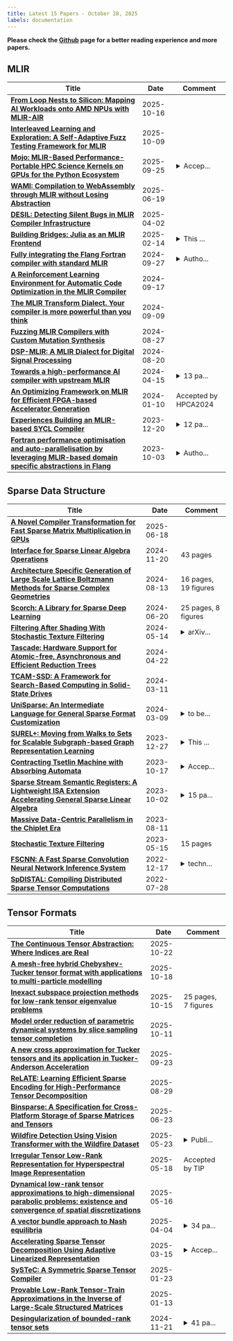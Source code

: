 ```yaml
---
title: Latest 15 Papers - October 28, 2025
labels: documentation
---
```

**Please check the [Github](https://github.com/zezhishao/MTS_Daily_ArXiv) page for a better reading experience and more papers.**

## MLIR
| **Title** | **Date** | **Comment** |
| --- | --- | --- |
| **[From Loop Nests to Silicon: Mapping AI Workloads onto AMD NPUs with MLIR-AIR](http://arxiv.org/abs/2510.14871v1)** | 2025-10-16 |  |
| **[Interleaved Learning and Exploration: A Self-Adaptive Fuzz Testing Framework for MLIR](http://arxiv.org/abs/2510.07815v1)** | 2025-10-09 |  |
| **[Mojo: MLIR-Based Performance-Portable HPC Science Kernels on GPUs for the Python Ecosystem](http://arxiv.org/abs/2509.21039v1)** | 2025-09-25 | <details><summary>Accep...</summary><p>Accepted at the IEEE/ACM SC25 Conference WACCPD Workshop. The International Conference for High Performance Computing, Networking, Storage, and Analysis, St. Louis, MO, Nov 16-21, 2025. 15 pages, 7 figures. WFG and TM contributed equally</p></details> |
| **[WAMI: Compilation to WebAssembly through MLIR without Losing Abstraction](http://arxiv.org/abs/2506.16048v1)** | 2025-06-19 |  |
| **[DESIL: Detecting Silent Bugs in MLIR Compiler Infrastructure](http://arxiv.org/abs/2504.01379v1)** | 2025-04-02 |  |
| **[Building Bridges: Julia as an MLIR Frontend](http://arxiv.org/abs/2503.04771v1)** | 2025-02-14 | <details><summary>This ...</summary><p>This is the extended abstract of a master's thesis, hosted at https://lib.ugent.be/en/catalog/rug01:003212846?i=0 \nSupervised by: Prof. Bjorn De Sutter with counselling from: Dr. Tim Besard and Thomas Faingnaert</p></details> |
| **[Fully integrating the Flang Fortran compiler with standard MLIR](http://arxiv.org/abs/2409.18824v1)** | 2024-09-27 | <details><summary>Autho...</summary><p>Author accepted version, to appear in proceedings of the tenth annual workshop on the LLVM compiler infrastructure in HPC</p></details> |
| **[A Reinforcement Learning Environment for Automatic Code Optimization in the MLIR Compiler](http://arxiv.org/abs/2409.11068v1)** | 2024-09-17 |  |
| **[The MLIR Transform Dialect. Your compiler is more powerful than you think](http://arxiv.org/abs/2409.03864v2)** | 2024-09-09 |  |
| **[Fuzzing MLIR Compilers with Custom Mutation Synthesis](http://arxiv.org/abs/2404.16947v2)** | 2024-08-27 |  |
| **[DSP-MLIR: A MLIR Dialect for Digital Signal Processing](http://arxiv.org/abs/2408.11205v1)** | 2024-08-20 |  |
| **[Towards a high-performance AI compiler with upstream MLIR](http://arxiv.org/abs/2404.15204v1)** | 2024-04-15 | <details><summary>13 pa...</summary><p>13 pages, 8 figures, presented at CGO C4ML 2024 & MLIR Workshop EuroLLVM 2024</p></details> |
| **[An Optimizing Framework on MLIR for Efficient FPGA-based Accelerator Generation](http://arxiv.org/abs/2401.05154v1)** | 2024-01-10 | Accepted by HPCA2024 |
| **[Experiences Building an MLIR-based SYCL Compiler](http://arxiv.org/abs/2312.13170v1)** | 2023-12-20 | <details><summary>12 pa...</summary><p>12 pages, 3 figures To be published in International Symposium on Code Generation and Optimization (CGO) 2024</p></details> |
| **[Fortran performance optimisation and auto-parallelisation by leveraging MLIR-based domain specific abstractions in Flang](http://arxiv.org/abs/2310.01882v1)** | 2023-10-03 | <details><summary>Autho...</summary><p>Author accepted version of paper in ACM Workshops of The International Conference on High Performance Computing, Network, Storage, and Analysis (SC-W 2023)</p></details> |

## Sparse Data Structure
| **Title** | **Date** | **Comment** |
| --- | --- | --- |
| **[A Novel Compiler Transformation for Fast Sparse Matrix Multiplication in GPUs](http://arxiv.org/abs/2506.15174v1)** | 2025-06-18 |  |
| **[Interface for Sparse Linear Algebra Operations](http://arxiv.org/abs/2411.13259v1)** | 2024-11-20 | 43 pages |
| **[Architecture Specific Generation of Large Scale Lattice Boltzmann Methods for Sparse Complex Geometries](http://arxiv.org/abs/2408.06880v1)** | 2024-08-13 | 16 pages, 19 figures |
| **[Scorch: A Library for Sparse Deep Learning](http://arxiv.org/abs/2405.16883v2)** | 2024-06-20 | 25 pages, 8 figures |
| **[Filtering After Shading With Stochastic Texture Filtering](http://arxiv.org/abs/2407.06107v1)** | 2024-05-14 | <details><summary>arXiv...</summary><p>arXiv admin note: substantial text overlap with arXiv:2305.05810</p></details> |
| **[Tascade: Hardware Support for Atomic-free, Asynchronous and Efficient Reduction Trees](http://arxiv.org/abs/2311.15810v2)** | 2024-04-22 |  |
| **[TCAM-SSD: A Framework for Search-Based Computing in Solid-State Drives](http://arxiv.org/abs/2403.06938v1)** | 2024-03-11 |  |
| **[UniSparse: An Intermediate Language for General Sparse Format Customization](http://arxiv.org/abs/2403.05802v1)** | 2024-03-09 | <details><summary>to be...</summary><p>to be published in OOPSLA'24</p></details> |
| **[SUREL+: Moving from Walks to Sets for Scalable Subgraph-based Graph Representation Learning](http://arxiv.org/abs/2303.03379v3)** | 2023-12-27 | <details><summary>This ...</summary><p>This is an extended version of the full paper that appeared in PVLDB 16.11(VLDB 2023)</p></details> |
| **[Contracting Tsetlin Machine with Absorbing Automata](http://arxiv.org/abs/2310.11481v1)** | 2023-10-17 | <details><summary>Accep...</summary><p>Accepted to ISTM2023. 7 pages, 8 figures</p></details> |
| **[Sparse Stream Semantic Registers: A Lightweight ISA Extension Accelerating General Sparse Linear Algebra](http://arxiv.org/abs/2305.05559v2)** | 2023-10-02 | <details><summary>15 pa...</summary><p>15 pages, 8 figures. Accepted for publication in IEEE TPDS</p></details> |
| **[Massive Data-Centric Parallelism in the Chiplet Era](http://arxiv.org/abs/2304.09389v3)** | 2023-08-11 |  |
| **[Stochastic Texture Filtering](http://arxiv.org/abs/2305.05810v2)** | 2023-05-15 | 15 pages |
| **[FSCNN: A Fast Sparse Convolution Neural Network Inference System](http://arxiv.org/abs/2212.08815v1)** | 2022-12-17 | <details><summary>techn...</summary><p>technical report, sparse CNN</p></details> |
| **[SpDISTAL: Compiling Distributed Sparse Tensor Computations](http://arxiv.org/abs/2207.13901v1)** | 2022-07-28 |  |

## Tensor Formats
| **Title** | **Date** | **Comment** |
| --- | --- | --- |
| **[The Continuous Tensor Abstraction: Where Indices are Real](http://arxiv.org/abs/2407.01742v3)** | 2025-10-22 |  |
| **[A mesh-free hybrid Chebyshev-Tucker tensor format with applications to multi-particle modelling](http://arxiv.org/abs/2503.01696v2)** | 2025-10-18 |  |
| **[Inexact subspace projection methods for low-rank tensor eigenvalue problems](http://arxiv.org/abs/2502.19578v3)** | 2025-10-15 | 25 pages, 7 figures |
| **[Model order reduction of parametric dynamical systems by slice sampling tensor completion](http://arxiv.org/abs/2411.07151v3)** | 2025-10-11 |  |
| **[A new cross approximation for Tucker tensors and its application in Tucker-Anderson Acceleration](http://arxiv.org/abs/2509.18554v1)** | 2025-09-23 |  |
| **[ReLATE: Learning Efficient Sparse Encoding for High-Performance Tensor Decomposition](http://arxiv.org/abs/2509.00280v1)** | 2025-08-29 |  |
| **[Binsparse: A Specification for Cross-Platform Storage of Sparse Matrices and Tensors](http://arxiv.org/abs/2506.19175v1)** | 2025-06-23 |  |
| **[Wildfire Detection Using Vision Transformer with the Wildfire Dataset](http://arxiv.org/abs/2505.17395v1)** | 2025-05-23 | <details><summary>Publi...</summary><p>Published at ASEE NE 2025</p></details> |
| **[Irregular Tensor Low-Rank Representation for Hyperspectral Image Representation](http://arxiv.org/abs/2410.18388v4)** | 2025-05-18 | Accepted by TIP |
| **[Dynamical low-rank tensor approximations to high-dimensional parabolic problems: existence and convergence of spatial discretizations](http://arxiv.org/abs/2308.16720v2)** | 2025-05-16 |  |
| **[A vector bundle approach to Nash equilibria](http://arxiv.org/abs/2504.03456v1)** | 2025-04-04 | <details><summary>34 pa...</summary><p>34 pages, 2 tables. Comments are welcome!</p></details> |
| **[Accelerating Sparse Tensor Decomposition Using Adaptive Linearized Representation](http://arxiv.org/abs/2403.06348v2)** | 2025-03-15 | <details><summary>Accep...</summary><p>Accepted to TPDS 2025</p></details> |
| **[SySTeC: A Symmetric Sparse Tensor Compiler](http://arxiv.org/abs/2406.09266v2)** | 2025-01-23 |  |
| **[Provable Low-Rank Tensor-Train Approximations in the Inverse of Large-Scale Structured Matrices](http://arxiv.org/abs/2501.07210v1)** | 2025-01-13 |  |
| **[Desingularization of bounded-rank tensor sets](http://arxiv.org/abs/2411.14093v1)** | 2024-11-21 | <details><summary>41 pa...</summary><p>41 pages, 10 figures, 1 table</p></details> |

